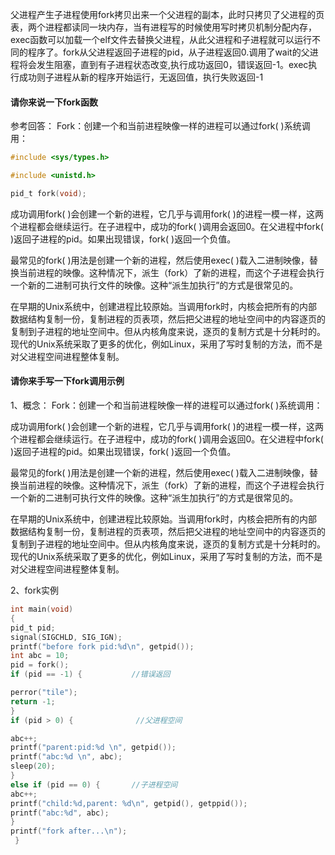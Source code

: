父进程产生子进程使用fork拷贝出来一个父进程的副本，此时只拷贝了父进程的页表，两个进程都读同一块内存，当有进程写的时候使用写时拷贝机制分配内存，exec函数可以加载一个elf文件去替换父进程，从此父进程和子进程就可以运行不同的程序了。fork从父进程返回子进程的pid，从子进程返回0.调用了wait的父进程将会发生阻塞，直到有子进程状态改变,执行成功返回0，错误返回-1。exec执行成功则子进程从新的程序开始运行，无返回值，执行失败返回-1

#### 请你来说一下fork函数

参考回答：
Fork：创建一个和当前进程映像一样的进程可以通过fork( )系统调用：

```c
#include <sys/types.h>

#include <unistd.h>

pid_t fork(void);
```


成功调用fork( )会创建一个新的进程，它几乎与调用fork( )的进程一模一样，这两个进程都会继续运行。在子进程中，成功的fork( )调用会返回0。在父进程中fork( )返回子进程的pid。如果出现错误，fork( )返回一个负值。

最常见的fork( )用法是创建一个新的进程，然后使用exec( )载入二进制映像，替换当前进程的映像。这种情况下，派生（fork）了新的进程，而这个子进程会执行一个新的二进制可执行文件的映像。这种“派生加执行”的方式是很常见的。

在早期的Unix系统中，创建进程比较原始。当调用fork时，内核会把所有的内部数据结构复制一份，复制进程的页表项，然后把父进程的地址空间中的内容逐页的复制到子进程的地址空间中。但从内核角度来说，逐页的复制方式是十分耗时的。现代的Unix系统采取了更多的优化，例如Linux，采用了写时复制的方法，而不是对父进程空间进程整体复制。

#### 请你来手写一下fork调用示例

1、概念：
Fork：创建一个和当前进程映像一样的进程可以通过fork( )系统调用：

成功调用fork( )会创建一个新的进程，它几乎与调用fork( )的进程一模一样，这两个进程都会继续运行。在子进程中，成功的fork( )调用会返回0。在父进程中fork( )返回子进程的pid。如果出现错误，fork( )返回一个负值。

最常见的fork( )用法是创建一个新的进程，然后使用exec( )载入二进制映像，替换当前进程的映像。这种情况下，派生（fork）了新的进程，而这个子进程会执行一个新的二进制可执行文件的映像。这种“派生加执行”的方式是很常见的。

在早期的Unix系统中，创建进程比较原始。当调用fork时，内核会把所有的内部数据结构复制一份，复制进程的页表项，然后把父进程的地址空间中的内容逐页的复制到子进程的地址空间中。但从内核角度来说，逐页的复制方式是十分耗时的。现代的Unix系统采取了更多的优化，例如Linux，采用了写时复制的方法，而不是对父进程空间进程整体复制。

2、fork实例


```c
int main(void)
{
pid_t pid;
signal(SIGCHLD, SIG_IGN);
printf("before fork pid:%d\n", getpid());
int abc = 10;
pid = fork();
if (pid == -1) {           //错误返回

perror("tile");
return -1;
}
if (pid > 0) {              //父进程空间

abc++;
printf("parent:pid:%d \n", getpid());
printf("abc:%d \n", abc);
sleep(20);
}
else if (pid == 0) {       //子进程空间
abc++;
printf("child:%d,parent: %d\n", getpid(), getppid());
printf("abc:%d", abc);
}
printf("fork after...\n");
 }
```

